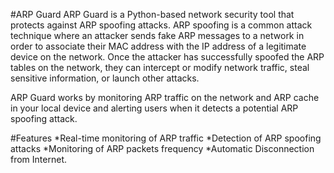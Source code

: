 #ARP Guard
ARP Guard is a Python-based network security tool that protects against ARP spoofing attacks. ARP spoofing is a common attack technique where an attacker sends fake ARP messages to a network in order to associate their MAC address with the IP address of a legitimate device on the network. Once the attacker has successfully spoofed the ARP tables on the network, they can intercept or modify network traffic, steal sensitive information, or launch other attacks.

ARP Guard works by monitoring ARP traffic on the network and ARP cache in your local device and alerting users when it detects a potential ARP spoofing attack.

#Features
*Real-time monitoring of ARP traffic
*Detection of ARP spoofing attacks
*Monitoring of ARP packets frequency
*Automatic Disconnection from Internet.
